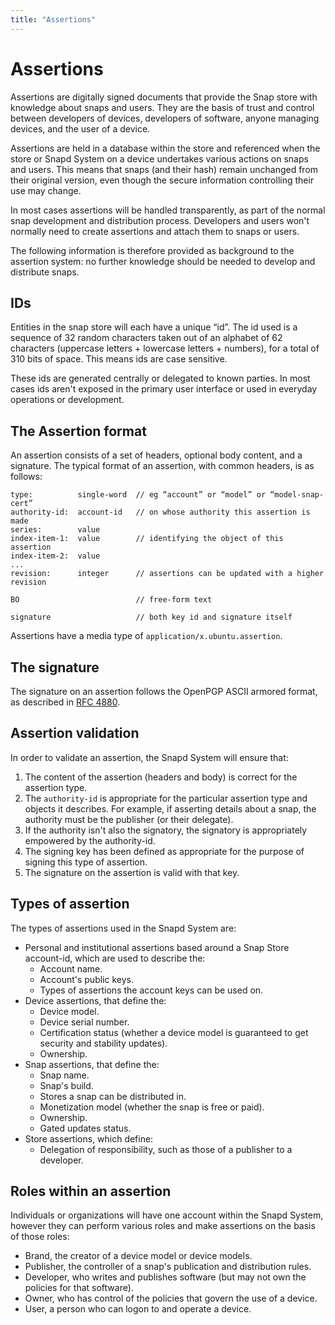 ```yaml
---
title: "Assertions"
---
```


# Assertions

Assertions are digitally signed documents that provide the Snap store with knowledge about snaps and users. They are the basis of trust and control between developers of devices, developers of software, anyone managing devices, and the user of a device. 

Assertions are held in a database within the store and referenced when the store or Snapd System on a device undertakes various actions on snaps and users. This means that snaps (and their hash) remain unchanged from their original version, even though the secure information controlling their use may change.  

In most cases assertions will be handled transparently, as part of the normal snap development and distribution process. Developers and users won't normally need to create assertions and attach them to snaps or users.

The following information is therefore provided as background to the assertion system: no further knowledge should be needed to develop and distribute snaps.


## IDs

Entities in the snap store will each have a unique “id”. The id used  is a sequence of 32 random characters taken out of an alphabet of 62 characters (uppercase letters + lowercase letters + numbers), for a total of 310 bits of space. This means ids are case sensitive.

These ids are generated centrally or delegated to known parties. In most cases
ids aren't exposed in the primary user interface or used in everyday operations or development.

## The Assertion format

An assertion consists of a set of headers, optional body content, and a signature. The typical format of an assertion, with common headers, is as follows:

    type:          single-word  // eg “account” or “model” or “model-snap-cert”
    authority-id:  account-id   // on whose authority this assertion is made
    series:        value
    index-item-1:  value        // identifying the object of this assertion
    index-item-2:  value
    ...
    revision:      integer      // assertions can be updated with a higher revision
    
    BO                          // free-form text
    
    signature                   // both key id and signature itself

Assertions have a media type of `application/x.ubuntu.assertion`.

## The signature

The signature on an assertion follows the OpenPGP ASCII armored format, as described in [RFC 4880](https://tools.ietf.org/html/rfc4880).

## Assertion validation
In order to validate an assertion, the Snapd System will ensure that:

1. The content of the assertion (headers and body) is correct for the assertion type.
2. The `authority-id` is appropriate for the particular assertion type and objects it describes. For example, if asserting details about a snap, the authority must be the publisher (or their delegate).
3. If the authority isn't also the signatory, the signatory is appropriately empowered by the authority-id.
4. The signing key has been defined as appropriate for the purpose of signing this type of assertion.
5. The signature on the assertion is valid with that key.

## Types of assertion

The types of assertions used in the Snapd System are:

- Personal and institutional assertions based around a Snap Store account-id, which are used to describe the:
   - Account name.
   - Account's public keys.
   - Types of assertions the account keys can be used on. 
- Device assertions, that define the:
   - Device model.
   - Device serial number.
   - Certification status (whether a device model is guaranteed to get security and stability updates).
   - Ownership.
- Snap assertions, that define the:
   - Snap name.
   - Snap's build.
   - Stores a snap can be distributed in.
   - Monetization model (whether the snap is free or paid).
   - Ownership.
   - Gated updates status.
- Store assertions, which define:
   - Delegation of responsibility, such as those of a publisher to a developer.

## Roles within an assertion

Individuals or organizations will have one account within the Snapd System, however they can perform various roles and make assertions on the basis of those roles:

- Brand, the creator of a device model or device models.
- Publisher, the controller of a snap's publication and distribution rules.
- Developer, who writes and publishes software (but may not own the policies for that software).
- Owner, who has control of the policies that govern the use of a device.
- User, a person who can logon to and operate a device. 
 

 

